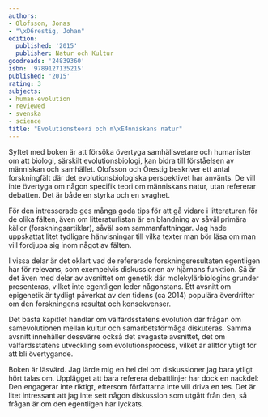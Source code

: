 ```yaml
---
authors:
- Olofsson, Jonas
- "\xD6restig, Johan"
edition:
  published: '2015'
  publisher: Natur och Kultur
goodreads: '24839360'
isbn: '9789127135215'
published: '2015'
rating: 3
subjects:
- human-evolution
- reviewed
- svenska
- science
title: "Evolutionsteori och m\xE4nniskans natur"
---
```

Syftet med boken är att försöka övertyga samhällsvetare och humanister om att biologi, särskilt evolutionsbiologi, kan bidra till förståelsen av människan och samhället. Olofsson och Örestig beskriver ett antal forskningfält där det evolutionsbiologiska perspektivet har använts. De vill inte övertyga om någon specifik teori om människans natur, utan refererar debatten. Det är både en styrka och en svaghet.

För den intresserade ges många goda tips för att gå vidare i litteraturen för de olika fälten, även om litteraturlistan är en blandning av såväl primära källor (forskningsartiklar), såväl som sammanfattningar. Jag hade uppskattat litet tydligare hänvisningar till vilka texter man bör läsa om man vill fordjupa sig inom något av fälten.

I vissa delar är det oklart vad de refererade forskningsresultaten egentligen har för relevans, som exempelvis diskussionen av hjärnans funktion. Så är det även med delar av avsnittet om genetik där molekylärbiologins grunder presenteras, vilket inte egentligen leder någonstans. Ett avsnitt om epigenetik är tydligt påverkat av den tidens (ca 2014) populära överdrifter om den forskningens resultat och konsekvenser.

Det bästa kapitlet handlar om välfärdsstatens evolution där frågan om samevolutionen mellan kultur och samarbetsförmåga diskuteras. Samma avsnitt innehåller dessvärre också det svagaste avsnittet, det om välfärdsstatens utveckling som evolutionsprocess, vilket är alltför ytligt för att bli övertygande.

Boken är läsvärd. Jag lärde mig en hel del om diskussioner jag bara ytligt hört talas om. Upplägget att bara referera debattlinjer har dock en nackdel: Den engagerar inte riktigt, eftersom författarna inte vill driva en tes. Det är litet intressant att jag inte sett någon diskussion som utgått från den, så frågan är om den egentligen har lyckats.
